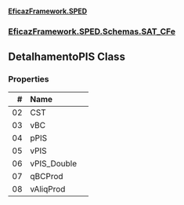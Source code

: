 #### [EficazFramework.SPED](EficazFrameworkSPED.md 'EficazFramework SPED')
### [EficazFramework.SPED.Schemas.SAT_CFe](EficazFramework.SPED.Schemas.SAT_CFe.md 'EficazFramework.SPED.Schemas.SAT_CFe')

## DetalhamentoPIS Class
### Properties

| # | Name | |
| ---: | :--- | :--- |
| 02 | CST |  |
| 03 | vBC |  |
| 04 | pPIS |  |
| 05 | vPIS |  |
| 06 | vPIS_Double |  |
| 07 | qBCProd |  |
| 08 | vAliqProd |  |
